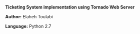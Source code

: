 <b>Ticketing System implementation using Tornado Web Server</b>

<b>Author:</b> Elaheh Toulabi 

<b>Language:</b> Python 2.7
